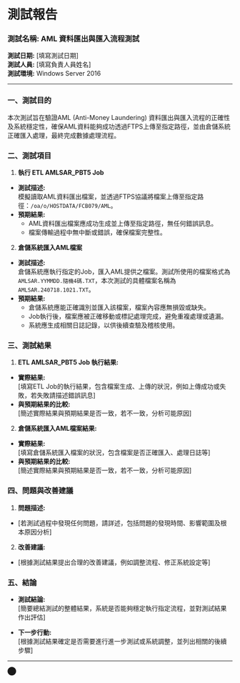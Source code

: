 # 測試報告

### 測試名稱: AML 資料匯出與匯入流程測試
**測試日期:** [填寫測試日期]  
**測試人員:** [填寫負責人員姓名]  
**測試環境:** Windows Server 2016

---

### 一、測試目的
本次測試旨在驗證AML (Anti-Money Laundering) 資料匯出與匯入流程的正確性及系統穩定性，確保AML資料能夠成功透過FTPS上傳至指定路徑，並由倉儲系統正確匯入處理，最終完成數據處理流程。

### 二、測試項目

1. **執行 ETL AMLSAR_PBT5 Job**
  - **測試描述:**  
    模擬讀取AML資料匯出檔案，並透過FTPS協議將檔案上傳至指定路徑：`/oa/o/HOSTDATA/FCB079/AML`。
  - **預期結果:**  
    - AML資料匯出檔案應成功生成並上傳至指定路徑，無任何錯誤訊息。
    - 檔案傳輸過程中無中斷或錯誤，確保檔案完整性。

2. **倉儲系統匯入AML檔案**
  - **測試描述:**  
    倉儲系統應執行指定的Job，匯入AML提供之檔案。測試所使用的檔案格式為 `AMLSAR.YYMMDD.隨機4碼.TXT`，本次測試的具體檔案名稱為 `AMLSAR.240718.1021.TXT`。
  - **預期結果:**  
    - 倉儲系統應能正確識別並匯入該檔案，檔案內容應無損毀或缺失。
    - Job執行後，檔案應被正確移動或標記處理完成，避免重複處理或遺漏。
    - 系統應生成相關日誌記錄，以供後續查驗及稽核使用。

### 三、測試結果

1. **ETL AMLSAR_PBT5 Job 執行結果:**
  - **實際結果:**  
    [填寫ETL Job的執行結果，包含檔案生成、上傳的狀況，例如上傳成功或失敗，若失敗請描述錯誤訊息]
  - **與預期結果的比較:**  
    [簡述實際結果與預期結果是否一致，若不一致，分析可能原因]

2. **倉儲系統匯入AML檔案結果:**
  - **實際結果:**  
    [填寫倉儲系統匯入檔案的狀況，包含檔案是否正確匯入、處理日誌等]
  - **與預期結果的比較:**  
    [簡述實際結果與預期結果是否一致，若不一致，分析可能原因]

### 四、問題與改善建議

1. **問題描述:**
  - [若測試過程中發現任何問題，請詳述，包括問題的發現時間、影響範圍及根本原因分析]

2. **改善建議:**
  - [根據測試結果提出合理的改善建議，例如調整流程、修正系統設定等]

### 五、結論
- **測試結論:**  
 [簡要總結測試的整體結果，系統是否能夠穩定執行指定流程，並對測試結果作出評估]

- **下一步行動:**  
 [根據測試結果確定是否需要進行進一步測試或系統調整，並列出相關的後續步驟]

---

​⬤
